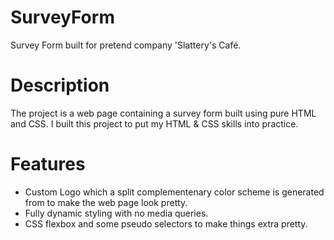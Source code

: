 # SurveyForm
Survey Form built for pretend company 'Slattery's Café.

# Description
The project is a web page containing a survey form built using pure HTML and CSS.
I built this project to put my HTML & CSS skills into practice. 

# Features
* Custom Logo which a split complementenary color scheme is generated from to make the web page look pretty.
* Fully dynamic styling with no media queries.
* CSS flexbox and some pseudo selectors to make things extra pretty.
